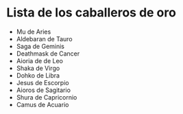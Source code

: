# Lista de los caballeros de oro

* Mu de Aries
* Aldebaran de Tauro
* Saga de Geminis
* Deathmask de Cancer
* Aioria de de Leo
* Shaka de Virgo
* Dohko de Libra
* Jesus de Escorpio
* Aioros de Sagitario
* Shura de Capricornio
* Camus de Acuario